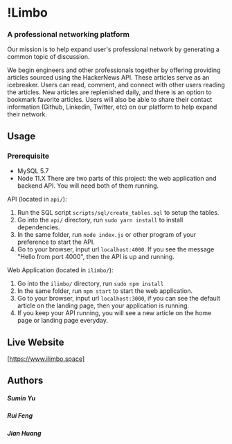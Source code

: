 # !Limbo
### A professional networking platform

Our mission is to help expand user's professional network by generating
a common topic of discussion.

We begin engineers and other professionals together by offering providing
articles sourced using the HackerNews API. These articles serve as an
icebreaker. Users can read, comment, and connect with other users reading the
articles. New articles are replenished daily, and there is an option to
bookmark favorite articles. Users will also be able to share their contact information
(Github, Linkedin, Twitter, etc) on our platform to help expand their network.

## Usage
### Prerequisite 
- MySQL 5.7
- Node 11.X
There are two parts of this project: the web application and backend API. You will need both of them running.

API (located in `api/`):
1. Run the SQL script `scripts/sql/create_tables.sql` to setup the tables.
2. Go into the `api/` directory, run `sudo yarn install` to install dependencies.
3. In the same folder, run `node index.js` or other program of your preference to start the API.
4. Go to your browser, input url `localhost:4000`. If you see the message "Hello from port 4000", then the API is up and running.

Web Application (located in `ilimbo/`):
1. Go into the `ilimbo/` directory, run `sudo npm install`
2. In the same folder, run `npm start` to start the web application.
3. Go to your browser, input url `localhost:3000`, if you can see the default article on the landing page, then your application is running.
4. If you keep your API running, you will see a new article on the home page or landing page everyday.

## Live Website
[https://www.ilimbo.space]

## Authors
##### Sumin Yu
##### Rui Feng
##### Jian Huang
